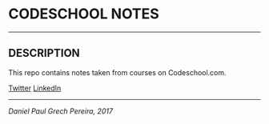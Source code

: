 # CODESCHOOL NOTES
---

## DESCRIPTION
This repo contains notes taken from courses on Codeschool.com.

[Twitter](https://twitter.com/pereirawebdev)
[LinkedIn](https://www.linkedin.com/in/danielpaulpereira/)

---
_*Daniel Paul Grech Pereira, 2017*_
